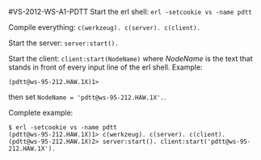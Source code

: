 #VS-2012-WS-A1-PDTT
Start the erl shell: `erl -setcookie vs -name pdtt`

Compile everything: `c(werkzeug). c(server). c(client).`

Start the server: `server:start().`

Start the client: `client:start(NodeName)` where *NodeName* is the text that stands in front of every input line of the erl shell. Example:

    (pdtt@ws-95-212.HAW.1X)1> 

then set `NodeName = 'pdtt@ws-95-212.HAW.1X'.`.


Complete example:

    $ erl -setcookie vs -name pdtt
    (pdtt@ws-95-212.HAW.1X)1> c(werkzeug). c(server). c(client).
    (pdtt@ws-95-212.HAW.1X)2> server:start(). client:start('pdtt@ws-95-212.HAW.1X').
